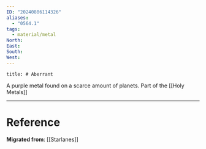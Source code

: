 ```yaml
---
ID: "20240806114326"
aliases:
  - "0564.1"
tags:
  - material/metal
North: 
East: 
South: 
West:
---
```

```toc
title: # Aberrant
```

A purple metal found on a scarce amount of planets. Part of the [[Holy Metals]]

---

# Reference

**Migrated from**: [[Starlanes]]